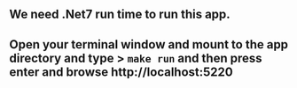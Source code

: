 ## We need .Net7 run time to run this app.
##  Open your terminal window and mount to the app directory and type > `make run` and then press enter and browse http://localhost:5220
